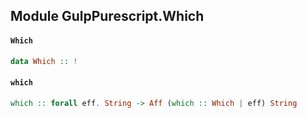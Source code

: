 ## Module GulpPurescript.Which

#### `Which`

``` purescript
data Which :: !
```

#### `which`

``` purescript
which :: forall eff. String -> Aff (which :: Which | eff) String
```


